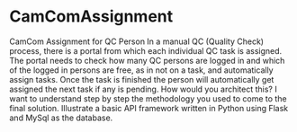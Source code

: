 # CamComAssignment
CamCom Assignment for QC Person
In a manual QC (Quality Check) process, there is a portal from which each individual QC task is assigned. 
The portal needs to check how many QC persons are logged in and which of the logged in persons are free, as in not on a task, and automatically assign tasks. 
Once the task is finished the person will automatically get assigned the next task if any is pending. 
How would you architect this? I want to understand step by step the methodology you used to come to the final solution. 
Illustrate a basic API framework written in Python using Flask and MySql as the database.
